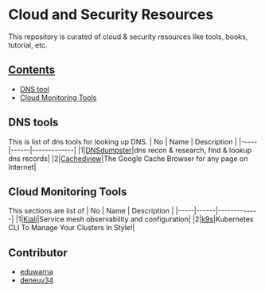 # Cloud and Security Resources

This repository is curated of cloud & security resources like tools, books, tutorial, etc. 

## [Contents](#contents)

- [DNS tool](#dns-tools)
- [Cloud Monitoring Tools](#cloud-monitoring-tools)

## DNS tools
This is list of dns tools for looking up DNS.
| No | Name | Description |
|-----|------|-------------|
|1|[DNSdumpster](https://dnsdumpster.com/)|dns recon & research, find & lookup dns records|
|2|[Cachedview](https://cachedview.com)|The Google Cache Browser for any page on Internet|

## Cloud Monitoring Tools
This sections are list of 
| No | Name | Description |
|-----|------|-------------|
|1|[Kiali](https://www.kiali.io/)|Service mesh observability and configuration|
|2|[k9s](https://k9ss.io/)|Kubernetes CLI To Manage Your Clusters In Style!|

## Contributor
- [eduwarna](https://github.com/edsuwarna)
- [deneuv34](https://github.com/deneuv34)